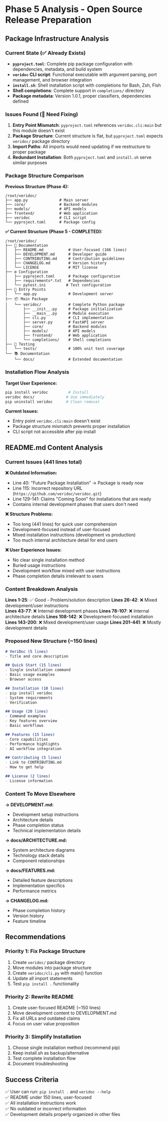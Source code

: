 # Phase 5 Analysis - Open Source Release Preparation

## Package Infrastructure Analysis

### Current State (✅ Already Exists)
- **`pyproject.toml`**: Complete pip package configuration with dependencies, metadata, and build system
- **`veridoc` CLI script**: Functional executable with argument parsing, port management, and browser integration
- **`install.sh`**: Shell installation script with completions for Bash, Zsh, Fish
- **Shell completions**: Complete support in `completions/` directory
- **Package metadata**: Version 1.0.1, proper classifiers, dependencies defined

### Issues Found (🔴 Need Fixing)
1. **Entry Point Mismatch**: `pyproject.toml` references `veridoc.cli:main` but this module doesn't exist
2. **Package Structure**: Current structure is flat, but `pyproject.toml` expects `veridoc/` package directory
3. **Import Paths**: All imports would need updating if we restructure to proper package
4. **Redundant Installation**: Both `pyproject.toml` and `install.sh` serve similar purposes

### Package Structure Comparison

**Previous Structure (Phase 4):**
```
/root/veridoc/
├── app.py              # Main server
├── core/               # Backend modules  
├── models/             # API models
├── frontend/           # Web application
├── veridoc             # CLI script
└── pyproject.toml      # Package config
```

**✅ Current Structure (Phase 5 - COMPLETED):**
```
/root/veridoc/
├── 📄 Documentation
│   ├── README.md           # User-focused (166 lines)
│   ├── DEVELOPMENT.md      # Developer guide
│   ├── CONTRIBUTING.md     # Contribution guidelines
│   ├── CHANGELOG.md        # Version history
│   └── LICENSE             # MIT license
├── ⚙️ Configuration
│   ├── pyproject.toml      # Package configuration
│   ├── requirements*.txt   # Dependencies
│   └── pytest.ini         # Test configuration
├── 🚀 Entry Points
│   └── app.py              # Development server
├── 📦 Main Package
│   └── veridoc/            # Complete Python package
│       ├── __init__.py     # Package initialization
│       ├── __main__.py     # Module execution
│       ├── cli.py          # CLI implementation
│       ├── server.py       # FastAPI server
│       ├── core/           # Backend modules
│       ├── models/         # API models
│       ├── frontend/       # Web application
│       └── completions/    # Shell completions
├── 🧪 Testing
│   └── tests/              # 100% unit test coverage
└── 📚 Documentation
    └── docs/               # Extended documentation
```

### Installation Flow Analysis

**Target User Experience:**
```bash
pip install veridoc         # Install
veridoc docs/              # Use immediately  
pip uninstall veridoc      # Clean removal
```

**Current Issues:**
- Entry point `veridoc.cli:main` doesn't exist
- Package structure mismatch prevents proper installation
- CLI script not accessible after pip install

## README.md Content Analysis  

### Current Issues (441 lines total)

**❌ Outdated Information:**
- Line 40: "Future Package Installation" → Package is ready now
- Line 115: Incorrect repository URL (`https://github.com/veridoc/veridoc.git`)  
- Line 129-141: Claims "Coming Soon" for installations that are ready
- Contains internal development phases that users don't need

**❌ Structure Problems:**
- Too long (441 lines) for quick user comprehension
- Development-focused instead of user-focused
- Mixed installation instructions (development vs production)
- Too much internal architecture detail for end users

**❌ User Experience Issues:**
- No clear single installation method
- Buried usage instructions
- Development workflow mixed with user instructions
- Phase completion details irrelevant to users

### Content Breakdown Analysis

**Lines 1-25**: ✅ Good - Problem/solution description
**Lines 26-42**: ❌ Mixed development/user instructions  
**Lines 43-77**: ❌ Internal development phases
**Lines 78-107**: ❌ Internal architecture details
**Lines 108-142**: ❌ Development-focused installation
**Lines 143-200**: ❌ Mixed development/user usage
**Lines 201-441**: ❌ Mostly development details

### Proposed New Structure (~150 lines)

```markdown
# VeriDoc (5 lines)
- Title and core description

## Quick Start (15 lines)  
- Single installation command
- Basic usage examples
- Browser access

## Installation (10 lines)
- pip install veridoc
- System requirements
- Verification

## Usage (20 lines)
- Command examples
- Key features overview
- Basic workflows

## Features (15 lines)
- Core capabilities
- Performance highlights
- AI workflow integration

## Contributing (5 lines)
- Link to CONTRIBUTING.md
- How to get help

## License (2 lines)
- License information
```

### Content To Move Elsewhere

**→ DEVELOPMENT.md:**
- Development setup instructions
- Architecture details  
- Phase completion status
- Technical implementation details

**→ docs/ARCHITECTURE.md:**
- System architecture diagrams
- Technology stack details
- Component relationships

**→ docs/FEATURES.md:**
- Detailed feature descriptions
- Implementation specifics
- Performance metrics

**→ CHANGELOG.md:**
- Phase completion history
- Version history
- Feature timeline

## Recommendations

### Priority 1: Fix Package Structure
1. Create `veridoc/` package directory
2. Move modules into package structure
3. Create `veridoc/cli.py` with main() function
4. Update all import statements
5. Test `pip install .` functionality

### Priority 2: Rewrite README
1. Create user-focused README (~150 lines)
2. Move development content to DEVELOPMENT.md
3. Fix all URLs and outdated claims
4. Focus on user value proposition

### Priority 3: Simplify Installation
1. Choose single installation method (recommend pip)
2. Keep install.sh as backup/alternative
3. Test complete installation flow
4. Document troubleshooting

## Success Criteria

✅ User can run: `pip install .` and `veridoc --help`  
✅ README under 150 lines, user-focused  
✅ All installation instructions work  
✅ No outdated or incorrect information  
✅ Development details properly organized in other files